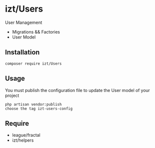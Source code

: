 # izt/Users

User Management

- Migrations && Factories
- User Model

## Installation

```
composer require izt/Users
```

## Usage

You must publish the configuration file to update the User model of your project

```
php artisan vendor:publish    
choose the tag izt-users-config
```
## Require

- league/fractal
- izt/helpers


    

